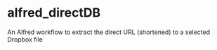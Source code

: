 # alfred_directDB
An Alfred workflow to extract the direct URL (shortened) to a selected Dropbox file
